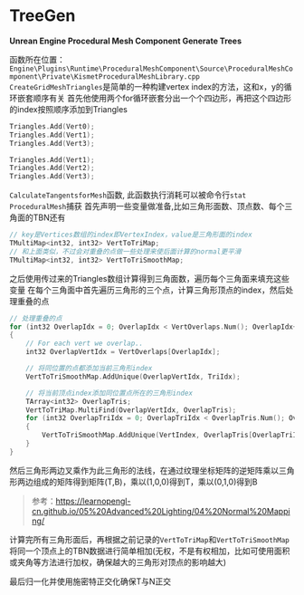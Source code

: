 # TreeGen
**Unrean Engine Procedural Mesh Component Generate Trees**

函数所在位置：`Engine\Plugins\Runtime\ProceduralMeshComponent\Source\ProceduralMeshComponent\Private\KismetProceduralMeshLibrary.cpp`
`CreateGridMeshTriangles`是简单的一种构建vertex index的方法，这和x，y的循环嵌套顺序有关
首先他使用两个for循环嵌套分出一个个四边形，再把这个四边形的index按照顺序添加到Triangles
```cpp
Triangles.Add(Vert0);
Triangles.Add(Vert1);
Triangles.Add(Vert3);

Triangles.Add(Vert1);
Triangles.Add(Vert2);
Triangles.Add(Vert3);
```

`CalculateTangentsforMesh`函数, 此函数执行消耗可以被命令行`stat ProceduralMesh`捕获
首先声明一些变量做准备,比如三角形面数、顶点数、每个三角面的TBN还有
```cpp
// key是Vertices数组的index即VertexIndex，value是三角形面的index
TMultiMap<int32, int32> VertToTriMap;
// 和上面类似，不过会对重叠的点做一些处理来使后面计算的normal更平滑
TMultiMap<int32, int32> VertToTriSmoothMap;
```

之后使用传过来的Triangles数组计算得到三角面数，遍历每个三角面来填充这些变量
在每个三角面中首先遍历三角形的三个点，计算三角形顶点的index，然后处理重叠的点
```cpp
// 处理重叠的点
for (int32 OverlapIdx = 0; OverlapIdx < VertOverlaps.Num(); OverlapIdx++)
{
    // For each vert we overlap..
    int32 OverlapVertIdx = VertOverlaps[OverlapIdx];

    // 将同位置的点都添加当前三角形index
    VertToTriSmoothMap.AddUnique(OverlapVertIdx, TriIdx);

    // 将当前顶点index添加同位置点所在的三角形index
    TArray<int32> OverlapTris;
    VertToTriMap.MultiFind(OverlapVertIdx, OverlapTris);
    for (int32 OverlapTriIdx = 0; OverlapTriIdx < OverlapTris.Num(); OverlapTriIdx++)
    {
        VertToTriSmoothMap.AddUnique(VertIndex, OverlapTris[OverlapTriIdx]);
    }
}
```
然后三角形两边叉乘作为此三角形的法线，在通过纹理坐标矩阵的逆矩阵乘以三角形两边组成的矩阵得到矩阵(T,B)，乘以(1,0,0)得到T，乘以(0,1,0)得到B
>参考：https://learnopengl-cn.github.io/05%20Advanced%20Lighting/04%20Normal%20Mapping/

计算完所有三角形面后，再根据之前记录的`VertToTriMap`和`VertToTriSmoothMap`将同一个顶点上的TBN数据进行简单相加(无权，不是有权相加，比如可使用面积或夹角等方法进行加权，确保越大的三角形对顶点的影响越大)

最后归一化并使用施密特正交化确保T与N正交